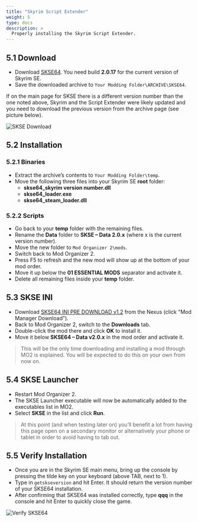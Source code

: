```yaml
---
title: "Skyrim Script Extender"
weight: 5
type: docs
description: >
  Properly installing the Skyrim Script Extender.
---
```


## 5.1 Download

* Download [SKSE64](http://skse.silverlock.org/). You need build **2.0.17** for the current version of Skyrim SE.
* Save the downloaded archive to `Your Modding Folder\ARCHIVE\SKSE64`.

If on the main page for SKSE there is a different version number than the one noted above, Skyrim and the Script Extender were likely updated and you need to download the previous version from the archive page (see picture below).

![SKSE Download](/Pictures/setup/skse_download.png)

## 5.2 Installation

### 5.2.1 Binaries

* Extract the archive’s contents to `Your Modding Folder\temp`.
* Move the following three files into your Skyrim SE **root** folder:
  * **skse64_skyrim version number.dll**
  * **skse64_loader.exe**
  * **skse64_steam_loader.dll**

### 5.2.2 Scripts

* Go back to your **temp** folder with the remaining files.
* Rename the **Data** folder to **SKSE – Data 2.0.x** (where x is the current version number).
* Move the new folder to `Mod Organizer 2\mods`.
* Switch back to Mod Organizer 2.
* Press F5 to refresh and the new mod will show up at the bottom of your mod order.
* Move it up below the **01 ESSENTIAL MODS** separator and activate it.
* Delete all remaining files inside your **temp** folder.

## 5.3 SKSE INI

* Download [SKSE64 INI PRE DOWNLOAD v1.2](https://www.nexusmods.com/skyrimspecialedition/mods/1651) from the Nexus (click "Mod Manager Download").
* Back to Mod Organizer 2, switch to the **Downloads** tab.
* Double-click the mod there and click **OK** to install it.
* Move it below **SKSE64 – Data v2.0.x** in the mod order and activate it.

> This will be the only time downloading and installing a mod through MO2 is explained. You will be expected to do this on your own from now on.

## 5.4 SKSE Launcher

* Restart Mod Organizer 2.
* The SKSE Launcher executable will now be automatically added to the executables list in MO2.
* Select **SKSE** in the list and click **Run**.

> At this point (and when testing later on) you’ll benefit a lot from having this page open on a secondary monitor or alternatively your phone or tablet in order to avoid having to tab out.

## 5.5 Verify Installation

* Once you are in the Skyrim SE main menu, bring up the console by pressing the tilde key on your keyboard (above TAB, next to 1).
* Type in ``getskseversion`` and hit Enter. It should return the version number of your SKSE64 installation.
* After confirming that SKSE64 was installed correctly, type **qqq** in the console and hit Enter to quickly close the game.

![Verify SKSE64](/Pictures/setup/verify_skse64.jpg)